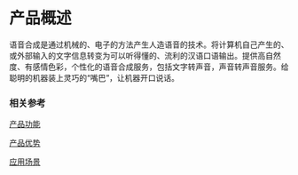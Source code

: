 #  产品概述

语音合成是通过机械的、电子的方法产生人造语音的技术。将计算机自己产生的、或外部输入的文字信息转变为可以听得懂的、流利的汉语口语输出。提供高自然度、有感情色彩，个性化的语音合成服务，包括文字转声音，声音转声音服务。给聪明的机器装上灵巧的“嘴巴”，让机器开口说话。

### 相关参考
[产品功能](Features.md)

[产品优势](Benefits.md)

[应用场景](Application-Scenarios.md)